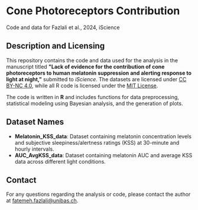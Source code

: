 # Cone Photoreceptors Contribution
Code and data for Fazlali et al., 2024, iScience

## Description and Licensing
This repository contains the code and data used for the analysis in the manuscript titled **"Lack of evidence for the contribution of cone photoreceptors to human melatonin suppression and alerting response to light at night,"** submitted to *iScience*. The datasets are licensed under [CC BY-NC 4.0](https://creativecommons.org/licenses/by-nc/4.0/), while all R code is licensed under the [MIT License](https://opensource.org/licenses/MIT).

The code is written in **R** and includes functions for data preprocessing, statistical modeling using Bayesian analysis, and the generation of plots.

## Dataset Names
- **Melatonin_KSS_data**: Dataset containing melatonin concentration levels and subjective sleepiness/alertness ratings (KSS) at 30-minute and hourly intervals.
- **AUC_AvgKSS_data**: Dataset containing melatonin AUC and average KSS data across different light conditions.

## Contact
For any questions regarding the analysis or code, please contact the author at [fatemeh.fazlali@unibas.ch](mailto:fatemeh.fazlali@unibas.ch).
